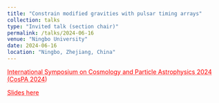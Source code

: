 ```yaml
---
title: "Constrain modified gravities with pulsar timing arrays"
collection: talks
type: "Invited talk (section chair)"
permalink: /talks/2024-06-16
venue: "Ningbo University"
date: 2024-06-16
location: "Ningbo, Zhejiang, China"
---
```


<!-- [International Symposium on Cosmology and Particle Astrophysics 2024 (CosPA 2024)](https://indico.itp.ac.cn/event/198/overview)\ -->
<a href="https://indico.itp.ac.cn/event/198/overview" style="color: red; text-decoration: underline;text-decoration-style: dotted;">International Symposium on Cosmology and Particle Astrophysics 2024 (CosPA 2024)</a>

<a href="./slides/2024-06-16.pdf" style="color: red; text-decoration: underline;text-decoration-style: dotted;">Slides here</a>